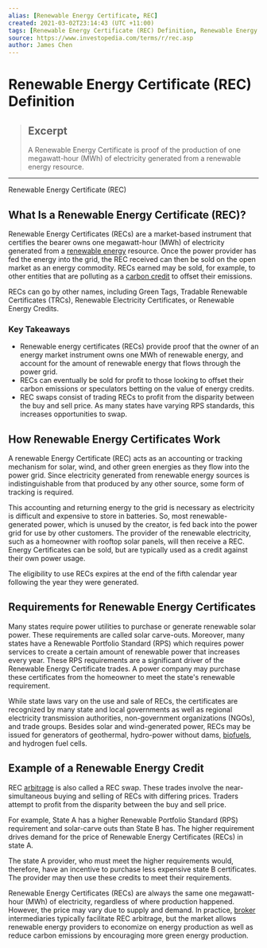 ```yaml
---
alias: [Renewable Energy Certificate, REC]
created: 2021-03-02T23:14:43 (UTC +11:00)
tags: [Renewable Energy Certificate (REC) Definition, Renewable Energy Certificate (REC)]
source: https://www.investopedia.com/terms/r/rec.asp
author: James Chen
---
```


# Renewable Energy Certificate (REC) Definition

> ## Excerpt
> A Renewable Energy Certificate is proof of the production of one megawatt-hour (MWh) of electricity generated from a renewable energy resource.

---

Renewable Energy Certificate (REC)
## What Is a Renewable Energy Certificate (REC)?

Renewable Energy Certificates (RECs) are a market-based instrument that certifies the bearer owns one megawatt-hour (MWh) of electricity generated from a [renewable energy](https://www.investopedia.com/terms/r/renewable_resource.asp) resource. Once the power provider has fed the energy into the grid, the REC received can then be sold on the open market as an energy commodity. RECs earned may be sold, for example, to other entities that are polluting as a [carbon credit](https://www.investopedia.com/terms/c/carbon_credit.asp) to offset their emissions.

RECs can go by other names, including Green Tags, Tradable Renewable Certificates (TRCs), Renewable Electricity Certificates, or Renewable Energy Credits. 

### Key Takeaways

-   Renewable energy certificates (RECs) provide proof that the owner of an energy market instrument owns one MWh of renewable energy, and account for the amount of renewable energy that flows through the power grid.
-   RECs can eventually be sold for profit to those looking to offset their carbon emissions or speculators betting on the value of energy credits.
-   REC swaps consist of trading RECs to profit from the disparity between the buy and sell price. As many states have varying RPS standards, this increases opportunities to swap.

## How Renewable Energy Certificates Work

A renewable Energy Certificate (REC) acts as an accounting or tracking mechanism for solar, wind, and other green energies as they flow into the power grid. Since electricity generated from renewable energy sources is indistinguishable from that produced by any other source, some form of tracking is required.

This accounting and returning energy to the grid is necessary as electricity is difficult and expensive to store in batteries. So, most renewable-generated power, which is unused by the creator, is fed back into the power grid for use by other customers. The provider of the renewable electricity, such as a homeowner with rooftop solar panels, will then receive a REC. Energy Certificates can be sold, but are typically used as a credit against their own power usage.

The eligibility to use RECs expires at the end of the fifth calendar year following the year they were generated. 

## Requirements for Renewable Energy Certificates

Many states require power utilities to purchase or generate renewable solar power. These requirements are called solar carve-outs. Moreover, many states have a Renewable Portfolio Standard (RPS) which requires power services to create a certain amount of renewable power that increases every year. These RPS requirements are a significant driver of the Renewable Energy Certificate trades. A power company may purchase these certificates from the homeowner to meet the state's renewable requirement.

While state laws vary on the use and sale of RECs, the certificates are recognized by many state and local governments as well as regional electricity transmission authorities, non-government organizations (NGOs), and trade groups. Besides solar and wind-generated power, RECs may be issued for generators of geothermal, hydro-power without dams, [biofuels](https://www.investopedia.com/terms/b/biofuel.asp), and hydrogen fuel cells.

## Example of a Renewable Energy Credit

REC [arbitrage](https://www.investopedia.com/terms/a/arbitrage.asp) is also called a REC swap. These trades involve the near-simultaneous buying and selling of RECs with differing prices. Traders attempt to profit from the disparity between the buy and sell price.

For example, State A has a higher Renewable Portfolio Standard (RPS) requirement and solar-carve outs than State B has. The higher requirement drives demand for the price of Renewable Energy Certificates (RECs) in state A. 

The state A provider, who must meet the higher requirements would, therefore, have an incentive to purchase less expensive state B certificates. The provider may then use these credits to meet their requirements.

Renewable Energy Certificates (RECs) are always the same one megawatt-hour (MWh) of electricity, regardless of where production happened. However, the price may vary due to supply and demand. In practice, [broker](https://www.investopedia.com/terms/b/broker.asp) intermediaries typically facilitate REC arbitrage, but the market allows renewable energy providers to economize on energy production as well as reduce carbon emissions by encouraging more green energy production.
